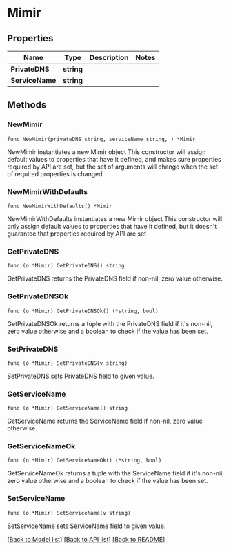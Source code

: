 # Mimir

## Properties

Name | Type | Description | Notes
------------ | ------------- | ------------- | -------------
**PrivateDNS** | **string** |  | 
**ServiceName** | **string** |  | 

## Methods

### NewMimir

`func NewMimir(privateDNS string, serviceName string, ) *Mimir`

NewMimir instantiates a new Mimir object
This constructor will assign default values to properties that have it defined,
and makes sure properties required by API are set, but the set of arguments
will change when the set of required properties is changed

### NewMimirWithDefaults

`func NewMimirWithDefaults() *Mimir`

NewMimirWithDefaults instantiates a new Mimir object
This constructor will only assign default values to properties that have it defined,
but it doesn't guarantee that properties required by API are set

### GetPrivateDNS

`func (o *Mimir) GetPrivateDNS() string`

GetPrivateDNS returns the PrivateDNS field if non-nil, zero value otherwise.

### GetPrivateDNSOk

`func (o *Mimir) GetPrivateDNSOk() (*string, bool)`

GetPrivateDNSOk returns a tuple with the PrivateDNS field if it's non-nil, zero value otherwise
and a boolean to check if the value has been set.

### SetPrivateDNS

`func (o *Mimir) SetPrivateDNS(v string)`

SetPrivateDNS sets PrivateDNS field to given value.


### GetServiceName

`func (o *Mimir) GetServiceName() string`

GetServiceName returns the ServiceName field if non-nil, zero value otherwise.

### GetServiceNameOk

`func (o *Mimir) GetServiceNameOk() (*string, bool)`

GetServiceNameOk returns a tuple with the ServiceName field if it's non-nil, zero value otherwise
and a boolean to check if the value has been set.

### SetServiceName

`func (o *Mimir) SetServiceName(v string)`

SetServiceName sets ServiceName field to given value.



[[Back to Model list]](../README.md#documentation-for-models) [[Back to API list]](../README.md#documentation-for-api-endpoints) [[Back to README]](../README.md)


